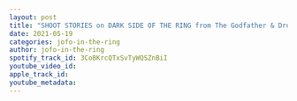 ```yaml
---
layout: post
title: "SHOOT STORIES on DARK SIDE OF THE RING from The Godfather & Dru Onyx"
date: 2021-05-19
categories: jofo-in-the-ring
author: jofo-in-the-ring
spotify_track_id: 3CoBKrcQTxSvTyWQSZnBiI
youtube_video_id: 
apple_track_id: 
youtube_metadata: 
---
```

